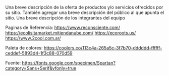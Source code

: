 Una breve descripción de la oferta de productos y/o servicios ofrecidos por su sitio. También agregar una breve descripción del público al que apunta el sitio.
Una breve descripción de los integrantes del equipo

Paginas de Referencia:
https://www.reconsciente.com/
https://ecolisitamarket.mitiendanube.com/
https://ecoroots.us/
https://www.2cool.com.ar/


Paleta de colores: 
https://coolors.co/113c4a-265a5c-3f7b70-dddddd-ffffff-ceddef-5893d4-1f3c88-070d59

Fuente: 
https://fonts.google.com/specimen/Spartan?category=Sans+Serif&vfonly=true
